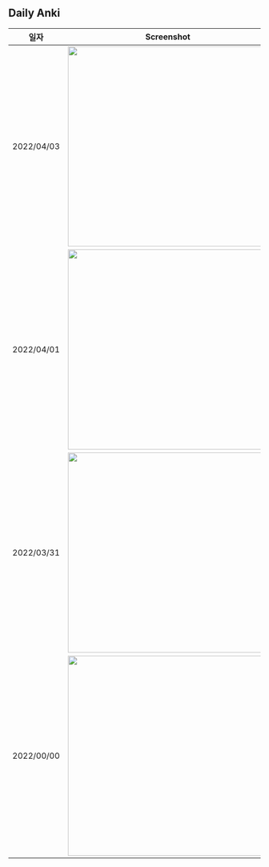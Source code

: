 ## Daily Anki

일자             |  Screenshot
:-------------------------:|:-------------------------:
2022/04/03 | <img src="https://user-images.githubusercontent.com/17468015/161412783-00dd444c-8660-43cc-b064-1cced035ca79.png" width="400">
2022/04/01 | <img src="https://user-images.githubusercontent.com/17468015/161229171-c1e4db5c-7425-4638-98d4-425d343c2b75.png" width="400">
2022/03/31 | <img src="https://user-images.githubusercontent.com/17468015/161068520-fbad3a0d-7406-409c-8730-7619dc2e1ce9.png" width="400">
2022/00/00 | <img src="-" width="400">


